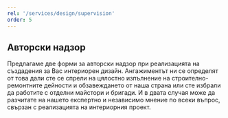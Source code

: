 ```yaml
---
rel: '/services/design/supervision'
order: 5
---
```

## Авторски **надзор**
Предлагаме две форми за авторски надзор при реализацията на създадения за Вас интериорен дизайн. Ангажиментът ни се определят от това дали сте се спрели на цялостно изпълнение на строително-ремонтните дейности и обзавеждането от наша страна или сте избрали да работите с отделни майстори и бригади. И в двата случая може да разчитате на нашето експертно и независимо мнение по всеки въпрос, свързан с реализацията на интериорния проект. 